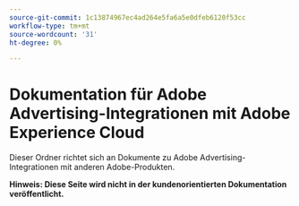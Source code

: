 ```yaml
---
source-git-commit: 1c13874967ec4ad264e5fa6a5e0dfeb6120f53cc
workflow-type: tm+mt
source-wordcount: '31'
ht-degree: 0%

---
```

# Dokumentation für Adobe Advertising-Integrationen mit Adobe Experience Cloud

Dieser Ordner richtet sich an Dokumente zu Adobe Advertising-Integrationen mit anderen Adobe-Produkten.

**Hinweis: Diese Seite wird nicht in der kundenorientierten Dokumentation veröffentlicht.**
